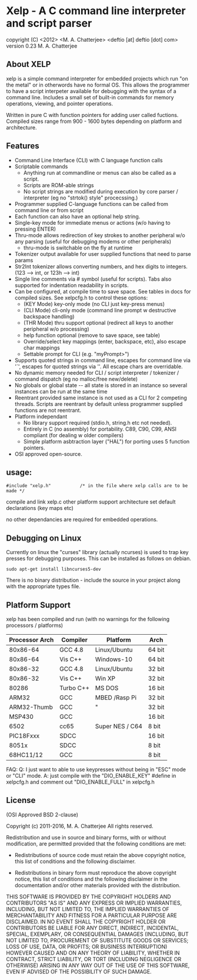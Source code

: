 # Xelp - A C command line interpreter and script parser

copyright (C) <2012>  <M. A. Chatterjee>  <deftio [at] deftio [dot] com>
version 0.23 M. A. Chatterjee
 
## About XELP

xelp is a simple command interpreter for embedded projects which run "on the metal" or in otherwords have no formal OS.  This allows the programmer to have a script interpeter available for debugging with the syntax of a command line.  Includes a small set of built-in commands for memory operations, viewing, and pointer operations.

Written in pure C with function pointers for adding user called fuctions.  
Compiled sizes range from 900 - 1600 bytes depending on platform and architecture. 

## Features

* Command Line Interface (CLI) with C language function calls 
* Scriptable commands  
	* Anything run at commandline or menus can also be called as a script.  
	* Scripts are ROM-able  strings
	* No script strings are modified during execution by core parser / interpreter (eg no "strtok() style" procecssing.)
* Programmer supplied C-language functions can be called from command line or from script
* Each function can also have an optional help string.
* Single-key mode for immediate menus or actions (w/o having to pressing ENTER) 
* Thru-mode allows redirection of key strokes to another peripheral w/o any parsing (useful for debugging modems or other peripherals) 
	* thru-mode is switchable on the fly at runtime
* Tokenizer output available for user supplied functions that need to parse params
* Str2Int tokenizer allows converting numbers, and hex digits to integers.  (123 --> int, or 123h --> int)
* Single line comments via # symbol  (useful for scripts). Tabs also supported for indentation readability in scripts.  
* Can be configured, at compile time to save space.  See tables in docs for compiled sizes.   See xelpcfg.h to control these options:
	* (KEY Mode) key-only mode (no CLI just key-press menus) 
	* (CLI Mode) cli-only mode (command line prompt w destructive backspace handling)
	* (THR Mode) thru support optional (redirect all keys to another peripheral w/o processing) 
	* help function optional (remove to save space, see table)
	* Override/select key mappings (enter, backspace, etc), also escape char mappings 
	* Settable prompt for CLI (e.g. "myPrompt>")
* Supports quoted strings in command line, escapes for command line via '`', escapes for quoted strings via '\'.  All escape chars are overridable.
* No dynamic memory needed for CLI / script interpreter / tokenizer / command dispatch (eg no malloc/free new/delete)  
* No globals or global state -- all state is stored in an instance so several instances can be run at the same time
* Reentrant provided same instance is not used as a CLI for 2 competing threads.  Scripts are reentrant by default unless programmer supplied functions are not reentrant.
* Platform independant
	* No library support required (stdio.h, string.h etc not needed).  
	* Entirely in C (no assembly) for portability. C89, C90, C99, ANSI compliant (for dealing w older compilers)
	* Simple platform asbtraction layer ("HAL") for porting uses 5 function pointers. 
* OSI approved open-source.  

## usage:
```
#include "xelp.h"			/* in the file where xelp calls are to be made */
```

compile and link xelp.c
other platform support architecture
set default declarations (key maps etc)

no other dependancies are required for embedded operations.

## Debugging on Linux
Currently on linux the "curses" library (actually ncurses) is used to trap key presses for debugging purposes.  This can be installed as follows on debian.
```
sudo apt-get install libncurses5-dev

```


There is no binary distribution - include the source in your project along with the appropriate types file.

## Platform Support

xelp has been compiled and run (with no warnings for the following processors / platforms)

| Processor Arch  | Compiler  | Platform        | Arch           |
|-----------------|-----------|-----------------|----------------|
| 80x86-64        | GCC 4.8   | Linux/Ubuntu    | 64 bit     	 |
| 80x86-64        | Vis C++   | Windows-10      | 64 bit         |
| 80x86-32        | GCC 4.8   | Linux/Ubuntu    | 32 bit  	     |
| 80x86-32        | Vis C++   | Win XP          | 32 bit         |
| 80286           | Turbo C++ | MS DOS          | 16 bit         |
| ARM32           | GCC       | MBED /Rasp Pi   | 32 bit         | 
| ARM32-Thumb	  | GCC       | "               | 32 bit         |
| MSP430          | GCC       |                 | 16 bit         |
| 6502            | cc65      | Super NES / C64 |  8 bit         |   
| PIC18Fxxx       | SDCC      |                 | 16 bit         |
| 8051x           | SDCC      |                 |  8 bit         |
| 68HC11/12       | GCC       |                 |  8 bit         |


FAQ:
Q: I just want to able to use keypresses without being in "ESC" mode or "CLI" mode.
A: just compile with the "DIO_ENABLE_KEY" #define in xelpcfg.h and comment out "DIO_ENABLE_FULL" in xelpcfg.h


## License

(OSI Approved BSD 2-clause)

Copyright (c) 2011-2016, M. A. Chatterjee <deftio at deftio dot com>
All rights reserved.

Redistribution and use in source and binary forms, with or without
modification, are permitted provided that the following conditions are met:

* Redistributions of source code must retain the above copyright notice, this
  list of conditions and the following disclaimer.

* Redistributions in binary form must reproduce the above copyright notice,
  this list of conditions and the following disclaimer in the documentation
  and/or other materials provided with the distribution.

THIS SOFTWARE IS PROVIDED BY THE COPYRIGHT HOLDERS AND CONTRIBUTORS "AS IS"
AND ANY EXPRESS OR IMPLIED WARRANTIES, INCLUDING, BUT NOT LIMITED TO, THE
IMPLIED WARRANTIES OF MERCHANTABILITY AND FITNESS FOR A PARTICULAR PURPOSE ARE
DISCLAIMED. IN NO EVENT SHALL THE COPYRIGHT HOLDER OR CONTRIBUTORS BE LIABLE
FOR ANY DIRECT, INDIRECT, INCIDENTAL, SPECIAL, EXEMPLARY, OR CONSEQUENTIAL
DAMAGES (INCLUDING, BUT NOT LIMITED TO, PROCUREMENT OF SUBSTITUTE GOODS OR
SERVICES; LOSS OF USE, DATA, OR PROFITS; OR BUSINESS INTERRUPTION) HOWEVER
CAUSED AND ON ANY THEORY OF LIABILITY, WHETHER IN CONTRACT, STRICT LIABILITY,
OR TORT (INCLUDING NEGLIGENCE OR OTHERWISE) ARISING IN ANY WAY OUT OF THE USE
OF THIS SOFTWARE, EVEN IF ADVISED OF THE POSSIBILITY OF SUCH DAMAGE.


